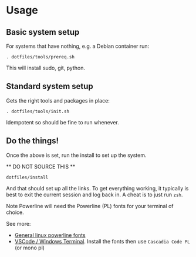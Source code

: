 # Usage

## Basic system setup
For systems that have nothing, e.g. a Debian container run:

```
. dotfiles/tools/prereq.sh
```

This will install sudo, git, python.


## Standard system setup

Gets the right tools and packages in place:

```
. dotfiles/tools/init.sh
```

Idempotent so should be fine to run whenever.

## Do the things!

Once the above is set, run the install to set up the system.

** DO NOT SOURCE THIS **

```
dotfiles/install
```

And that should set up all the links.  To get everything working, it typically is best to exit the current session and log back in.  A cheat is to just run `zsh`.

Note Powerline will need the Powerline (PL) fonts for your terminal of choice.

See more:

* [General linux powerline fonts](https://github.com/powerline/fonts)
* [VSCode / Windows Terminal](https://docs.microsoft.com/en-us/windows/terminal/tutorials/powerline-setup).  Install the fonts then use `Cascadia Code PL` (or mono pl)